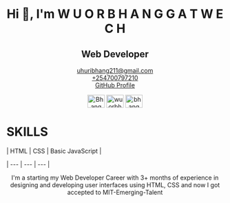 <p align="center">
<h1 align='center'></h1>
<h1 align="center">Hi 👋, I'm W U O R B H A N G G A T W E C H</h1>
<h2 align='center'>Web  Developer</h2>
</p>
<p align="center">
 <a href='mailto:uhuribhang211@gmail.com'>uhuribhang211@gmail.com</a> </br>
 <a href='tel:+254700797210'>+254700797210</a> </br>
 <!-- <a href='#'>Portfolio</a> </br> -->
 <a href='https://github.com/WuorBhang'>GitHub Profile</a> </br>
</p>

<p align="center">
<a href="https://www.facebook.com/khorbhang.facebook" target="blank"><img align="center" src="https://raw.githubusercontent.com/rahuldkjain/github-profile-readme-generator/master/src/images/icons/Social/facebook.svg" alt="Bhang" height="30" width="40" /></a>
<a href="https://www.instagram.com/wuorbhang/" target="blank"><img align="center" src="https://raw.githubusercontent.com/rahuldkjain/github-profile-readme-generator/master/src/images/icons/Social/instagram.svg" alt="wuorbhang" height="30" width="40" /></a>
<a href="https://x.com/wuorbhang" target="blank"><img align="center" src="https://raw.githubusercontent.com/rahuldkjain/github-profile-readme-generator/master/src/images/icons/Social/twitter.svg" alt="bhang" height="30" width="40" /></a>
<!-- <a href="https://discor" target="blank"><img align="center" src="https://raw.githubusercontent.com/rahuldkjain/github-profile-readme-generator/master/src/images/icons/Social/discord.svg" alt="5NaT3QCeS9" height="30" width="40" /></a> -->
</p>

# SKILLS

| HTML | CSS | Basic JavaScript |

| --- | --- | --- |

<p align="center">
I'm a starting my Web Developer Career with 3+ months of experience in designing and
developing user interfaces using HTML, CSS and now I got accepted to MIT-Emerging-Talent
</P>
